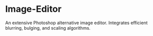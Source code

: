 # Image-Editor

An extensive Photoshop alternative image editor.
Integrates efficient blurring, bulging, and scaling algorithms.
